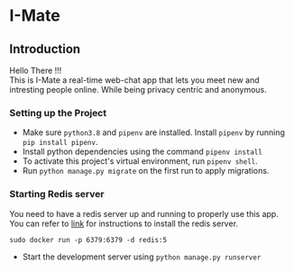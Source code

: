 # I-Mate

## Introduction

Hello There !!!\
This is I-Mate a real-time web-chat app that lets you meet new and intresting people online. While being privacy centric and anonymous.

### Setting up the Project

- Make sure `python3.8` and `pipenv` are installed. Install `pipenv` by running `pip install pipenv`.
- Install python dependencies using the command `pipenv install` 
- To activate this project's virtual environment, run `pipenv shell`.
- Run `python manage.py migrate` on the first run to apply migrations.

### Starting Redis server
You need to have a redis server up and running to properly use this app. You can refer to [link](https://hub.docker.com/_/redis) for instructions to install the redis server.

	sudo docker run -p 6379:6379 -d redis:5
- Start the development server using `python manage.py runserver`

